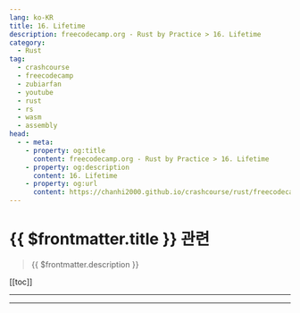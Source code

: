```yaml
---
lang: ko-KR
title: 16. Lifetime
description: freecodecamp.org - Rust by Practice > 16. Lifetime
category: 
  - Rust
tag: 
  - crashcourse
  - freecodecamp
  - zubiarfan
  - youtube
  - rust
  - rs
  - wasm
  - assembly
head:
  - - meta:
    - property: og:title
      content: freecodecamp.org - Rust by Practice > 16. Lifetime
    - property: og:description
      content: 16. Lifetime
    - property: og:url
      content: https://chanhi2000.github.io/crashcourse/rust/freecodecamp-rust-by-practice/16.html
---
```


# {{ $frontmatter.title }} 관련

> {{ $frontmatter.description }}

[[toc]]

---

---

<TagLinks />